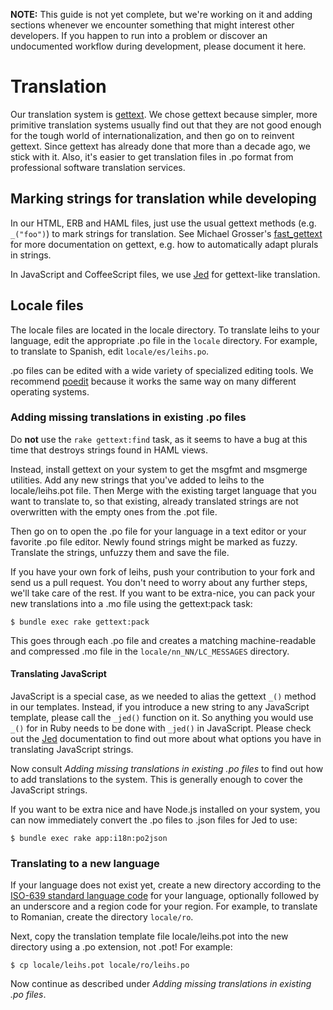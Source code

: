 **NOTE:** This guide is not yet complete, but we're working on it and adding sections whenever we encounter something that might interest other developers. If you happen to run into a problem or discover an undocumented workflow during development, please document it here.


# Translation

Our translation system is [gettext](http://www.gnu.org/software/gettext/). We chose gettext because simpler, more primitive translation systems usually find out that they are not good enough for the tough world of internationalization, and then go on to reinvent gettext. Since gettext has already done that more than a decade ago, we stick with it. Also, it's easier to get translation files in .po format from professional software translation services.

## Marking strings for translation while developing

In our HTML, ERB and HAML files, just use the usual gettext methods (e.g. `_("foo")`) to mark strings for translation. See Michael Grosser's [fast_gettext](https://github.com/grosser/fast_gettext) for more documentation on gettext, e.g. how to automatically adapt plurals in strings.

In JavaScript and CoffeeScript files, we use [Jed](http://slexaxton.github.com/Jed/) for gettext-like translation.

## Locale files

The locale files are located in the locale directory. To translate leihs to your language, edit the appropriate .po file in the `locale` directory. For example, to translate to Spanish, edit `locale/es/leihs.po`.

.po files can be edited with a wide variety of specialized editing tools. We recommend [poedit](http://www.poedit.net/) because it works the same way on many different operating systems.

### Adding missing translations in existing .po files

Do **not** use the `rake gettext:find` task, as it seems to have a bug at this time that destroys strings found in HAML views.

Instead, install gettext on your system to get the msgfmt and msgmerge utilities. Add any new strings that you've added to leihs to the locale/leihs.pot file. Then Merge with the existing target language that you want to translate to, so that existing, already translated strings are not overwritten with the empty ones from the .pot file.

Then go on to open the .po file for your language in a text editor or your favorite .po file editor. Newly found strings might be marked as fuzzy. Translate the strings, unfuzzy them and save the file.

If you have your own fork of leihs, push your contribution to your fork and send us a pull request. You don't need to worry about any further steps, we'll take care of the rest. If you want to be extra-nice, you can pack your new translations into a .mo file using the gettext:pack task:

    $ bundle exec rake gettext:pack
    
This goes through each .po file and creates a matching machine-readable and compressed .mo file in the `locale/nn_NN/LC_MESSAGES` directory.

#### Translating JavaScript

JavaScript is a special case, as we needed to alias the gettext `_()` method in our templates. Instead, if you introduce a new string to any JavaScript template, please call the `_jed()` function on it. So anything you would use `_()` for in Ruby needs to be done with `_jed()` in JavaScript. Please check out the [Jed](http://slexaxton.github.com/Jed/) documentation to find out more about what options you have in translating JavaScript strings.

Now consult _Adding missing translations in existing .po files_ to find out how to add translations to the system. This is generally enough to cover the JavaScript strings.

If you want to be extra nice and have Node.js installed on your system, you can now immediately convert the .po files to .json files for Jed to use:

    $ bundle exec rake app:i18n:po2json

### Translating to a new language

If your language does not exist yet, create a new directory according to the [ISO-639 standard language code](http://en.wikipedia.org/wiki/List_of_ISO_639-1_codes) for your language, optionally followed by an underscore and a region code for your region. For example, to translate to Romanian, create the directory `locale/ro`.

Next, copy the translation template file locale/leihs.pot into the new directory using a .po extension, not .pot! For example:

    $ cp locale/leihs.pot locale/ro/leihs.po

Now continue as described under _Adding missing translations in existing .po files_.


